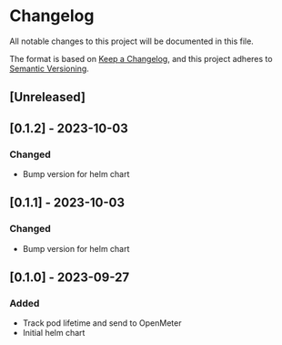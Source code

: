 # Changelog

All notable changes to this project will be documented in this file.

The format is based on [Keep a Changelog](https://keepachangelog.com/en/1.0.0/),
and this project adheres to [Semantic Versioning](https://semver.org/spec/v2.0.0.html).

## [Unreleased]

## [0.1.2] - 2023-10-03
### Changed
- Bump version for helm chart

## [0.1.1] - 2023-10-03
### Changed
- Bump version for helm chart

## [0.1.0] - 2023-09-27
### Added
- Track pod lifetime and send to OpenMeter
- Initial helm chart
